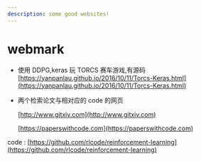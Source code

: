 ```yaml
---
description: some good websites!
---
```


# webmark

* 使用 DDPG,keras 玩 TORCS 赛车游戏,有源码 [https://yanpanlau.github.io/2016/10/11/Torcs-Keras.html](https://yanpanlau.github.io/2016/10/11/Torcs-Keras.html)
* 两个检索论文与相对应的 code 的网页

  [http://www.gitxiv.com](http://www.gitxiv.com)

  [https://paperswithcode.com](https://paperswithcode.com)  

code : [https://github.com/rlcode/reinforcement-learning](https://github.com/rlcode/reinforcement-learning)

